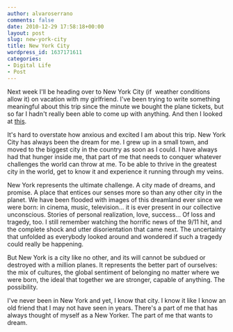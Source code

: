 ```yaml
---
author: alvaroserrano
comments: false
date: 2010-12-29 17:58:18+00:00
layout: post
slug: new-york-city
title: New York City
wordpress_id: 1637171611
categories:
- Digital Life
- Post
---
```


Next week I'll be heading over to New York City (if  weather conditions allow it) on vacation with my girlfriend. I've been trying to write something meaningful about this trip since the minute we bought the plane tickets, but so far I hadn't really been able to come up with anything. And then I looked at [this](http://www.flickr.com/photos/dcdead/5054152923/).

It's hard to overstate how anxious and excited I am about this trip. New York City has always been the dream for me. I grew up in a small town, and moved to the biggest city in the country as soon as I could. I have always had that hunger inside me, that part of me that needs to conquer whatever challenges the world can throw at me. To be able to thrive in the greatest city in the world, get to know it and experience it running through my veins.

New York represents the ultimate challenge. A city made of dreams, and promise. A place that entices our senses more so than any other city in the planet. We have been flooded with images of this dreamland ever since we were born: in cinema, music, television… it is ever present in our collective unconscious. Stories of personal realization, love, success… Of loss and tragedy, too. I still remember watching the horrific news of the 9/11 hit, and the complete shock and utter disorientation that came next. The uncertainty that unfolded as everybody looked around and wondered if such a tragedy could really be happening.

But New York is a city like no other, and its will cannot be subdued or destroyed with a million planes. It represents the better part of ourselves: the mix of cultures, the global sentiment of belonging no matter where we were born, the ideal that together we are stronger, capable of anything. The possibility.

I've never been in New York and yet, I know that city. I know it like I know an old friend that I may not have seen in years. There's a part of me that has always thought of myself as a New Yorker. The part of me that wants to dream.
